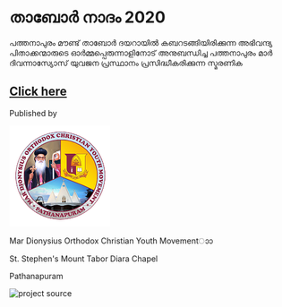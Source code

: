 # താബോര്‍ നാദം 2020

പത്തനാപുരം മൗണ്ട് താബോർ ദയറായിൽ കബറടങ്ങിയിരിക്കുന്ന അഭിവന്ദ്യ പിതാക്കന്മാരുടെ ഓർമ്മപ്പെരുന്നാളിനോട് അനുബന്ധിച്ച പത്തനാപുരം മാർ ദിവന്നാസ്യോസ് യുവജന പ്രസ്ഥാനം പ്രസിദ്ധീകരിക്കുന്ന സ്മരണിക

## [Click here](https://mardionysiusocym.github.io/tabornadham2020/home.html)


Published by 

![Mdocym](MDOCYMLOGO.png)

Mar Dionysius Orthodox Christian Youth Movementാാ

St. Stephen's Mount Tabor Diara Chapel

Pathanapuram


![project source](https://github.com/peterchege/FlipBook)
